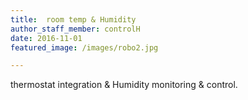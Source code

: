 ```yaml
---
title:  room temp & Humidity
author_staff_member: controlH
date: 2016-11-01
featured_image: /images/robo2.jpg

---
```

thermostat integration & Humidity monitoring & control.
